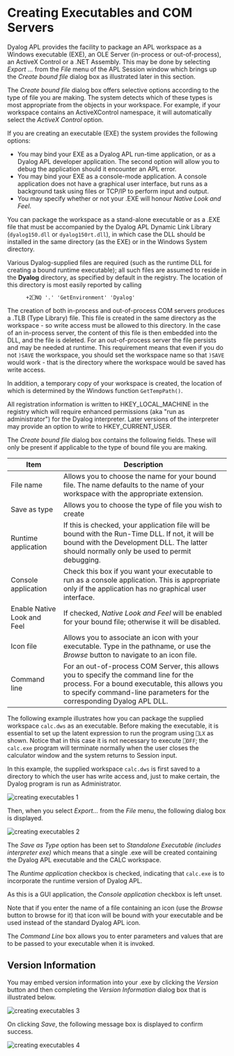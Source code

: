 <h1 class="heading"><span class="name">Creating Executables and COM Servers</span></h1>

Dyalog APL provides the facility to package an APL workspace as a Windows executable (EXE),  an OLE Server (in-process or out-of-process), an ActiveX Control or a .NET Assembly. This may be done by selecting *Export …* from the *File* menu of the APL Session window which brings up the *Create bound file* dialog box as illustrated later in this section.

The *Create bound file* dialog box offers selective options according to the type of file you are making. The system detects which of these types is most appropriate from the objects in your workspace. For example, if your workspace contains an ActiveXControl namespace, it will automatically select the *ActiveX Control* option.

If you are creating an executable (EXE) the system provides the following options:

- You may bind your EXE as a Dyalog APL run-time application, or as a Dyalog APL developer application. The second option will allow you to debug the application should it encounter an APL error.
- You may bind your EXE as a console-mode application. A console application does not have a graphical user interface, but runs as a background task using files or TCP/IP to perform input and output.
- You may specify whether or not your .EXE will honour *Native Look and Feel*.

You can package the workspace as a stand-alone executable or as a .EXE file that must be accompanied by the Dyalog APL Dynamic Link Library (`dyalog150.dll` or `dyalog150rt.dll`), in which case the DLL should be installed in the same directory (as the EXE) or in the Windows System directory.

Various Dyalog-supplied files are required  (such as the runtime DLL for creating a bound runtime executable); all such files are assumed to reside in the **Dyalog** directory, as specified by default in the registry.  The location of this directory is most easily reported by calling
```apl
      +2⎕NQ '.' 'GetEnvironment' 'Dyalog'
```

The creation of both in-process and out-of-process COM servers produces a .TLB (Type Library) file. This file is created in the same directory as the workspace - so write access must be allowed to this directory. In the case of an in-process server, the content of this file is then embedded into the DLL, and the file is deleted. For an out-of-process server the file persists and may be needed at runtime. This requirement means that even if you do not `)SAVE` the workspace, you should set the workspace name  so that `)SAVE` would work - that is the directory where the workspace would be saved has write access.

In addition, a temporary copy of your workspace is created, the location of which is determined by the Windows function `GetTempPath()`.

All registration information is written to HKEY_LOCAL_MACHINE in the registry which will require enhanced permissions (aka "run as administrator") for the Dyalog interpreter. Later versions of the interpreter may provide an option to write to HKEY_CURRENT_USER.

The *Create bound file* dialog box contains the following fields. These will only be present if applicable to the type of bound file you are making.

|Item|Description|
|---|---|
|File name|Allows you to choose the name for your bound file. The name defaults to the name of your workspace with the appropriate extension.|
|Save as type|Allows you to choose the type of file you wish to create|
|Runtime application|If this is checked, your application file will be bound with the Run-Time DLL. If not, it will be bound with the Development DLL. The latter should normally only be used to permit debugging.|
|Console application|Check this box if you want your executable to run as a console application. This is appropriate only if the application has no graphical user interface.|
|Enable Native Look and Feel|If checked, *Native Look and Feel* will be enabled for your bound file; otherwise it will be disabled.|
|Icon file|Allows you to associate an icon with your executable. Type in the pathname, or use the *Browse* button to navigate to an icon file.|
|Command line|For an out-of-process COM Server, this allows you to specify the command line for the process. For a bound executable, this allows you to specify command-line parameters for the corresponding Dyalog APL DLL.|

The following example illustrates how you can package the supplied workspace `calc.dws` as an executable. Before making the executable, it is essential to set up the latent expression to run the program using `⎕LX` as shown. Notice that in this case it is not necessary to execute `⎕OFF`; the `calc.exe` program will terminate normally when the user closes the calculator window and the system returns to Session input.

In this example, the supplied workspace `calc.dws` is first saved to a directory to which the user has write access and, just to make certain, the Dyalog program is run as Administrator.

![creating executables 1](img/creating-executables-1.png)

Then, when you select *Export…* from the *File* menu, the following dialog box is displayed.

![creating executables 2](img/creating-executables-2.png)

The *Save as Type* option has been set to *Standalone Executable (includes interpreter exe)* which means that a single .exe will be created containing the Dyalog APL executable and the CALC workspace.

The *Runtime application* checkbox is checked, indicating that `calc.exe` is to incorporate the runtime version of Dyalog APL.

As this is a GUI application, the *Console application* checkbox is left unset.

Note that if you enter the name of a file containing an icon (use the *Browse* button to browse for it) that icon will be bound with your executable and be used instead of the standard Dyalog APL icon.

The *Command Line* box allows you to enter parameters and values that are to be passed to your executable when it is invoked.

## Version Information

You may embed version information into your .exe by clicking the *Version* button and then completing the *Version Information* dialog box that is illustrated below.

![creating executables 3](img/creating-executables-3.png)

On clicking *Save*, the following message box is displayed to confirm success.

![creating executables 4](img/creating-executables-4.png)
